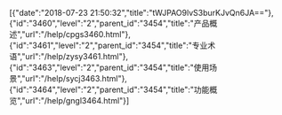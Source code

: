 [{"date":"2018-07-23 21:50:32","title":"tWJPAO9lvS3burKJvQn6JA=="},{"id":"3460","level":"2","parent_id":"3454","title":"产品概述","url":"/help/cpgs3460.html"},{"id":"3461","level":"2","parent_id":"3454","title":"专业术语","url":"/help/zysy3461.html"},{"id":"3463","level":"2","parent_id":"3454","title":"使用场景","url":"/help/sycj3463.html"},{"id":"3464","level":"2","parent_id":"3454","title":"功能概览","url":"/help/gngl3464.html"}]